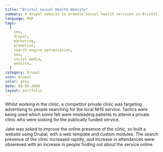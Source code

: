 ```yaml
---
title: "Bristol Sexual Health Website"
summary: A drupal website to promote sexual health services in Bristol.
language: PHP
tags:
  [
    cms,
    drupal,
    marketing,
    promotion,
    search engine optimisation,
    seo,
    social media,
    website,
  ]
category: Drupal
icon: drupal
color: grey
date: 06-05-2008
layout: portfolio
---
```


Whilst working in the clinic, a competitor private clinic was targeting advertising to people searching for the local NHS service. Tactics were being used which some felt were misleading patients to attend a private clinic who were looking for the publically funded service.

Jake was asked to improve the online presence of the clinic, so built a website using Drupal, with a web template and custom modules. The search presence of the clinic increased rapidly, and increase in attendances were obsereved with an increase in people finding out about the service online.
